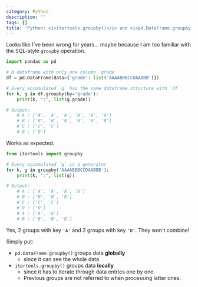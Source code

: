 ```yaml
---
category: Python
description: ''
tags: []
title: 'Python: <i>itertools.groupby()</i> and <i>pd.DataFrame.groupby()</i> are different!'
---
```


Looks like I've been wrong for years... maybe because I am too familiar with the SQL-style `groupby` operation.

```python
import pandas as pd

# A dataframe with only one column `grade`
df = pd.DataFrame(data={'grade': list('AAAABBBCCDAABBB')})

# Every accumulated `g` has the same dataframe structure with `df`
for k, g in df.groupby(by='grade'):
    print(k, ":", list(g.grade))

# Output:
    # A : ['A', 'A', 'A', 'A', 'A', 'A']
    # B : ['B', 'B', 'B', 'B', 'B', 'B']
    # C : ['C', 'C']
    # D : ['D']
```

Works as expected. 

```python
from itertools import groupby

# Every accumulated `g` is a generator
for k, g in groupby('AAAABBBCCDAABBB'):
    print(k, ":", list(g))

# Output:
    # A : ['A', 'A', 'A', 'A']
    # B : ['B', 'B', 'B']
    # C : ['C', 'C']
    # D : ['D']
    # A : ['A', 'A']
    # B : ['B', 'B', 'B']
```

Yes, 2 groups with key `'A'` and 2 groups with key `'B'`. They won't combine!

Simply put:

- `pd.DataFrame.groupby()` groups data **globally**
    - since it can see the whole data
- `itertools.groupby()` groups data **locally**
    - since it has to iterate through data entries one by one.
    - Previous groups are not referred to when processing latter ones.
